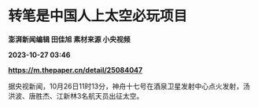 # 转笔是中国人上太空必玩项目
**澎湃新闻编辑 田佳旭 素材来源 小央视频**

**2023-10-27 03:46**

**https://m.thepaper.cn/detail/25084047**

据央视新闻，10月26日11时13分，神舟十七号在酒泉卫星发射中心点火发射，汤洪波、唐胜杰、江新林3名航天员出征太空。